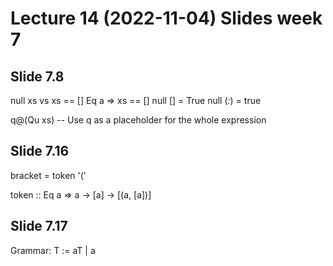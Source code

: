 # Lecture 14 (2022-11-04) Slides week 7

## Slide 7.8

null xs vs xs == []
Eq a => xs == []
null [] = True
null (_:_) = true

q@(Qu xs) -- Use q as a placeholder for the whole expression

## Slide 7.16

bracket = token '('

token :: Eq a => a -> [a] -> [(a, [a])]

## Slide 7.17

Grammar: T := aT | a

